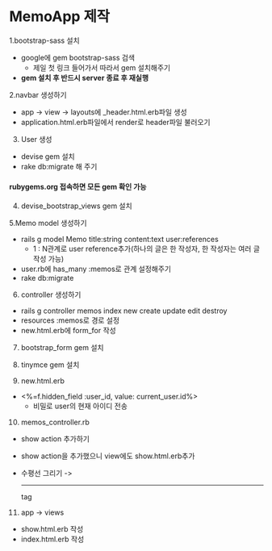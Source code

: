 # MemoApp 제작

1.bootstrap-sass 설치
 * google에 gem bootstrap-sass 검색
    * 제일 첫 링크 들어가서 따라서 gem 설치해주기
 * **gem 설치 후 반드시 server 종료 후 재실행**

2.navbar 생성하기
 * app -> view -> layouts에 _header.html.erb파일 생성
 * application.html.erb파일에서 render로 header파일 불러오기

3. User 생성
 * devise gem 설치
 * rake db:migrate 해 주기

#### rubygems.org 접속하면 모든 gem 확인 가능

4. devise_bootstrap_views gem 설치

5.Memo model 생성하기
 * rails g model Memo title:string content:text user:references
    * 1 : N관계로 user reference추가(하나의 글은 한 작성자, 
    한 작성자는 여러 글 작성 가능)
 * user.rb에 has_many :memos로 관계 설정해주기
 * rake db:migrate

6. controller 생성하기
 * rails g controller memos index new create update edit destroy
 * resources :memos로 경로 설정
 * new.html.erb에 form_for 작성

7. bootstrap_form gem 설치

8. tinymce gem 설치

9. new.html.erb
 * <%=f.hidden_field :user_id, value: current_user.id%> 
    * 비밀로 user의 현재 아이디 전송
    
10. memos_controller.rb
 * show action 추가하기
 * show action을 추가했으니 view에도 show.html.erb추가
 
* 수평선 그리기 -> <hr>tag

11. app -> views
* show.html.erb 작성
* index.html.erb 작성




